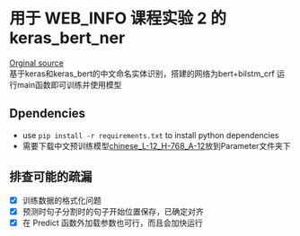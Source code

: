 # 用于 WEB_INFO 课程实验 2 的 keras_bert_ner

[Orginal source](https://github.com/UmasouTTT/keras_bert_ner)  
基于keras和keras_bert的中文命名实体识别，搭建的网络为bert+bilstm_crf
运行main函数即可训练并使用模型

## Dpendencies

+ use `pip install -r requirements.txt` to install python dependencies
+ 需要下载中文预训练模型[chinese_L-12_H-768_A-12](https://storage.googleapis.com/bert_models/2018_11_03/chinese_L-12_H-768_A-12.zip)放到Parameter文件夹下

## 排查可能的疏漏

- [x] 训练数据的格式化问题
- [x] 预测时句子分割时的句子开始位置保存，已确定对齐
- [x] 在 Predict 函数外加载参数也可行，而且会加快运行
